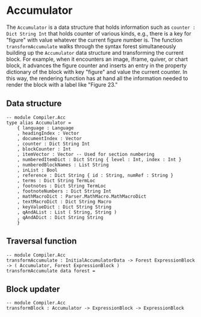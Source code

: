 # Accumulator

The `Accumulator` is a data structure that holds information
such as `counter : Dict String Int` that holds counter
of various kinds, e.g., there is a key for "figure" with
value whatever the current figure number is.  The function
`transformAccumulate` walks through the syntax forest simultaneously
building up the `Accumulator` data structure and
transforming the current block.  For example, when it
encounters an image, iframe, quiver, or chart block, it advances
the figure counter and inserts an entry in the property dictionary
of the block with key "figure" and value the current counter.
In this way, the rendering function has at hand all 
the information needed to render the block with a label 
like "Figure 23."

## Data structure

```text
-- module Compiler.Acc
type alias Accumulator =
    { language : Language
    , headingIndex : Vector
    , documentIndex : Vector
    , counter : Dict String Int
    , blockCounter : Int
    , itemVector : Vector -- Used for section numbering
    , numberedItemDict : Dict String { level : Int, index : Int }
    , numberedBlockNames : List String
    , inList : Bool
    , reference : Dict String { id : String, numRef : String }
    , terms : Dict String TermLoc
    , footnotes : Dict String TermLoc
    , footnoteNumbers : Dict String Int
    , mathMacroDict : Parser.MathMacro.MathMacroDict
    , textMacroDict : Dict String Macro
    , keyValueDict : Dict String String
    , qAndAList : List ( String, String )
    , qAndADict : Dict String String
    }
```
## Traversal function

```text
-- module Compiler.Acc
transformAccumulate : InitialAccumulatorData -> Forest ExpressionBlock -> ( Accumulator, Forest ExpressionBlock )
transformAccumulate data forest =
```

## Block updater

```text
-- module Compiler.Acc
transformBlock : Accumulator -> ExpressionBlock -> ExpressionBlock
```